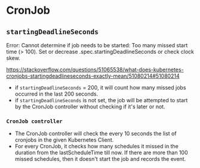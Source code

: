 # CronJob

## `startingDeadlineSeconds`
Error: Cannot determine if job needs to be started: Too many missed start time (> 100). Set or decrease .spec.startingDeadlineSeconds or check clock skew.

https://stackoverflow.com/questions/51065538/what-does-kubernetes-cronjobs-startingdeadlineseconds-exactly-mean/51080214#51080214

- if `startingDeadlineSeconds` = 200, it will count how many missed jobs occurred in the last 200 seconds. 
- if `startingDeadlineSeconds` is not set, the job will be attempted to start by the CronJob controller without checking if it's later or not.

### `CronJob controller`
- The CronJob controller will check the every 10 seconds the list of cronjobs in the given Kubernetes Client.
- For every CronJob, it checks how many schedules it missed in the duration from the lastScheduleTime till now. 
  If there are more than 100 missed schedules, then it doesn't start the job and records the event.
